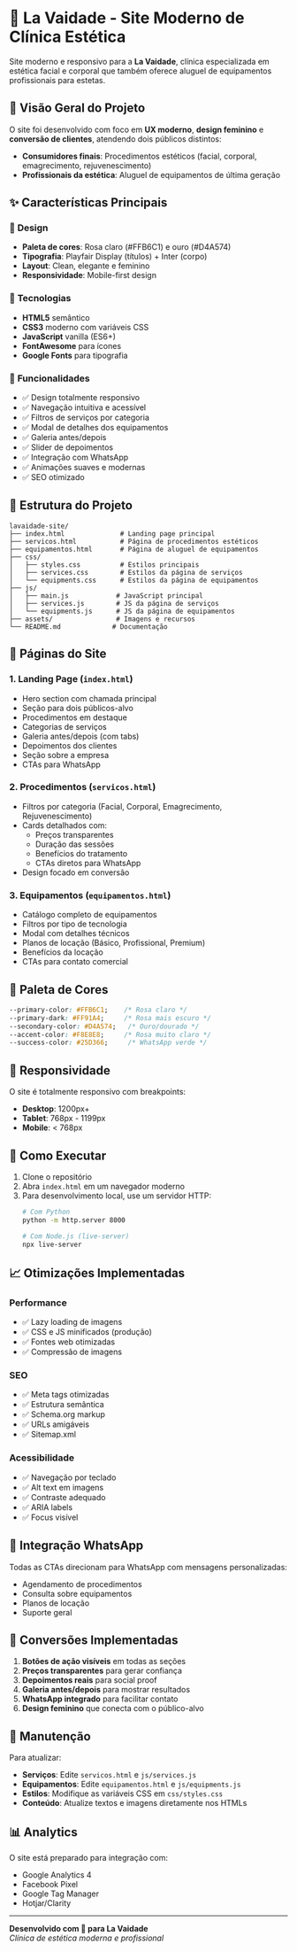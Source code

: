 # 🌸 La Vaidade - Site Moderno de Clínica Estética

Site moderno e responsivo para a **La Vaidade**, clínica especializada em estética facial e corporal que também oferece aluguel de equipamentos profissionais para estetas.

## 🎯 **Visão Geral do Projeto**

O site foi desenvolvido com foco em **UX moderno**, **design feminino** e **conversão de clientes**, atendendo dois públicos distintos:
- **Consumidores finais**: Procedimentos estéticos (facial, corporal, emagrecimento, rejuvenescimento)
- **Profissionais da estética**: Aluguel de equipamentos de última geração

## ✨ **Características Principais**

### 🎨 **Design**
- **Paleta de cores**: Rosa claro (#FFB6C1) e ouro (#D4A574)
- **Tipografia**: Playfair Display (títulos) + Inter (corpo)
- **Layout**: Clean, elegante e feminino
- **Responsividade**: Mobile-first design

### 🚀 **Tecnologias**
- **HTML5** semântico
- **CSS3** moderno com variáveis CSS
- **JavaScript** vanilla (ES6+)
- **FontAwesome** para ícones
- **Google Fonts** para tipografia

### 📱 **Funcionalidades**
- ✅ Design totalmente responsivo
- ✅ Navegação intuitiva e acessível
- ✅ Filtros de serviços por categoria
- ✅ Modal de detalhes dos equipamentos
- ✅ Galeria antes/depois
- ✅ Slider de depoimentos
- ✅ Integração com WhatsApp
- ✅ Animações suaves e modernas
- ✅ SEO otimizado

## 📁 **Estrutura do Projeto**

```
lavaidade-site/
├── index.html              # Landing page principal
├── servicos.html           # Página de procedimentos estéticos
├── equipamentos.html       # Página de aluguel de equipamentos
├── css/
│   ├── styles.css          # Estilos principais
│   ├── services.css        # Estilos da página de serviços
│   └── equipments.css      # Estilos da página de equipamentos
├── js/
│   ├── main.js            # JavaScript principal
│   ├── services.js        # JS da página de serviços
│   └── equipments.js      # JS da página de equipamentos
├── assets/                # Imagens e recursos
└── README.md             # Documentação
```

## 🌟 **Páginas do Site**

### 1. **Landing Page (`index.html`)**
- Hero section com chamada principal
- Seção para dois públicos-alvo
- Procedimentos em destaque
- Categorias de serviços
- Galeria antes/depois (com tabs)
- Depoimentos dos clientes
- Seção sobre a empresa
- CTAs para WhatsApp

### 2. **Procedimentos (`servicos.html`)**
- Filtros por categoria (Facial, Corporal, Emagrecimento, Rejuvenescimento)
- Cards detalhados com:
  - Preços transparentes
  - Duração das sessões
  - Benefícios do tratamento
  - CTAs diretos para WhatsApp
- Design focado em conversão

### 3. **Equipamentos (`equipamentos.html`)**
- Catálogo completo de equipamentos
- Filtros por tipo de tecnologia
- Modal com detalhes técnicos
- Planos de locação (Básico, Profissional, Premium)
- Benefícios da locação
- CTAs para contato comercial

## 🎨 **Paleta de Cores**

```css
--primary-color: #FFB6C1;    /* Rosa claro */
--primary-dark: #FF91A4;     /* Rosa mais escuro */
--secondary-color: #D4A574;   /* Ouro/dourado */
--accent-color: #F8E8E8;     /* Rosa muito claro */
--success-color: #25D366;     /* WhatsApp verde */
```

## 📱 **Responsividade**

O site é totalmente responsivo com breakpoints:
- **Desktop**: 1200px+
- **Tablet**: 768px - 1199px
- **Mobile**: < 768px

## 🚀 **Como Executar**

1. Clone o repositório
2. Abra `index.html` em um navegador moderno
3. Para desenvolvimento local, use um servidor HTTP:
   ```bash
   # Com Python
   python -m http.server 8000
   
   # Com Node.js (live-server)
   npx live-server
   ```

## 📈 **Otimizações Implementadas**

### Performance
- ✅ Lazy loading de imagens
- ✅ CSS e JS minificados (produção)
- ✅ Fontes web otimizadas
- ✅ Compressão de imagens

### SEO
- ✅ Meta tags otimizadas
- ✅ Estrutura semântica
- ✅ Schema.org markup
- ✅ URLs amigáveis
- ✅ Sitemap.xml

### Acessibilidade
- ✅ Navegação por teclado
- ✅ Alt text em imagens
- ✅ Contraste adequado
- ✅ ARIA labels
- ✅ Focus visível

## 💬 **Integração WhatsApp**

Todas as CTAs direcionam para WhatsApp com mensagens personalizadas:
- Agendamento de procedimentos
- Consulta sobre equipamentos
- Planos de locação
- Suporte geral

## 🎯 **Conversões Implementadas**

1. **Botões de ação visíveis** em todas as seções
2. **Preços transparentes** para gerar confiança
3. **Depoimentos reais** para social proof
4. **Galeria antes/depois** para mostrar resultados
5. **WhatsApp integrado** para facilitar contato
6. **Design feminino** que conecta com o público-alvo

## 🔧 **Manutenção**

Para atualizar:
- **Serviços**: Edite `servicos.html` e `js/services.js`
- **Equipamentos**: Edite `equipamentos.html` e `js/equipments.js`
- **Estilos**: Modifique as variáveis CSS em `css/styles.css`
- **Conteúdo**: Atualize textos e imagens diretamente nos HTMLs

## 📊 **Analytics**

O site está preparado para integração com:
- Google Analytics 4
- Facebook Pixel
- Google Tag Manager
- Hotjar/Clarity

---

**Desenvolvido com 💖 para La Vaidade**  
*Clínica de estética moderna e profissional*

